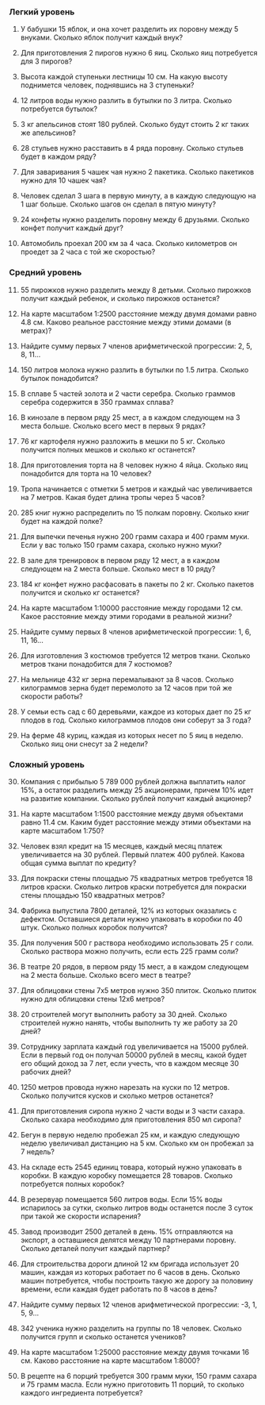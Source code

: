 ### Легкий уровень
1. У бабушки 15 яблок, и она хочет разделить их поровну между 5 внуками. Сколько яблок получит каждый внук?

2. Для приготовления 2 пирогов нужно 6 яиц. Сколько яиц потребуется для 3 пирогов?

3. Высота каждой ступеньки лестницы 10 см. На какую высоту поднимется человек, поднявшись на 3 ступеньки?

4. 12 литров воды нужно разлить в бутылки по 3 литра. Сколько потребуется бутылок?

5. 3 кг апельсинов стоят 180 рублей. Сколько будут стоить 2 кг таких же апельсинов?

6. 28 стульев нужно расставить в 4 ряда поровну. Сколько стульев будет в каждом ряду?

7. Для заваривания 5 чашек чая нужно 2 пакетика. Сколько пакетиков нужно для 10 чашек чая?

8. Человек сделал 3 шага в первую минуту, а в каждую следующую на 1 шаг больше. Сколько шагов он сделал в пятую минуту?

9. 24 конфеты нужно разделить поровну между 6 друзьями. Сколько конфет получит каждый друг?

10. Автомобиль проехал 200 км за 4 часа. Сколько километров он проедет за 2 часа с той же скоростью?

### Средний уровень

11. 55 пирожков нужно разделить между 8 детьми. Сколько пирожков получит каждый ребенок, и сколько пирожков останется?

12. На карте масштабом 1:2500 расстояние между двумя домами равно 4.8 см. Каково реальное расстояние между этими домами (в метрах)?

13. Найдите сумму первых 7 членов арифметической прогрессии: 2, 5, 8, 11...

14. 150 литров молока нужно разлить в бутылки по 1.5 литра. Сколько бутылок понадобится?

15. В сплаве 5 частей золота и 2 части серебра. Сколько граммов серебра содержится в 350 граммах сплава?

16. В кинозале в первом ряду 25 мест, а в каждом следующем на 3 места больше. Сколько всего мест в первых 9 рядах?

17. 76 кг картофеля нужно разложить в мешки по 5 кг. Сколько получится полных мешков и сколько кг останется?

18. Для приготовления торта на 8 человек нужно 4 яйца. Сколько яиц понадобится для торта на 10 человек?

19. Тропа начинается с отметки 5 метров и каждый час увеличивается на 7 метров. Какая будет длина тропы через 5 часов?

20. 285 книг нужно распределить по 15 полкам поровну. Сколько книг будет на каждой полке?

21. Для выпечки печенья нужно 200 грамм сахара и 400 грамм муки. Если у вас только 150 грамм сахара, сколько нужно муки?

22. В зале для тренировок в первом ряду 12 мест, а в каждом следующем на 2 места больше. Сколько мест в 10 ряду?

23. 184 кг конфет нужно расфасовать в пакеты по 2 кг. Сколько пакетов получится и сколько кг останется?

24. На карте масштабом 1:10000 расстояние между городами 12 см. Какое расстояние между этими городами в реальной жизни?

25. Найдите сумму первых 8 членов арифметической прогрессии: 1, 6, 11, 16...

26. Для изготовления 3 костюмов требуется 12 метров ткани. Сколько метров ткани понадобится для 7 костюмов?

27. На мельнице 432 кг зерна перемалывают за 8 часов. Сколько килограммов зерна будет перемолото за 12 часов при той же скорости работы?

28. У семьи есть сад с 60 деревьями, каждое из которых дает по 25 кг плодов в год. Сколько килограммов плодов они соберут за 3 года?

29. На ферме 48 куриц, каждая из которых несет по 5 яиц в неделю. Сколько яиц они снесут за 2 недели?

### Сложный уровень

30. Компания с прибылью 5 789 000 рублей должна выплатить налог 15%, а остаток разделить между 25 акционерами, причем 10% идет на развитие компании. Сколько рублей получит каждый акционер?

31. На карте масштабом 1:1500 расстояние между двумя объектами равно 11.4 см. Каким будет расстояние между этими объектами на карте масштабом 1:750?

32. Человек взял кредит на 15 месяцев, каждый месяц платеж увеличивается на 30 рублей. Первый платеж 400 рублей. Какова общая сумма выплат по кредиту?

33. Для покраски стены площадью 75 квадратных метров требуется 18 литров краски. Сколько литров краски потребуется для покраски стены площадью 150 квадратных метров?

34. Фабрика выпустила 7800 деталей, 12% из которых оказались с дефектом. Оставшиеся детали нужно упаковать в коробки по 40 штук. Сколько полных коробок получится?

35. Для получения 500 г раствора необходимо использовать 25 г соли. Сколько раствора можно получить, если есть 225 грамм соли?

36. В театре 20 рядов, в первом ряду 15 мест, а в каждом следующем на 2 места больше. Сколько всего мест в театре?

37. Для облицовки стены 7x5 метров нужно 350 плиток. Сколько плиток нужно для облицовки стены 12x6 метров?

38. 20 строителей могут выполнить работу за 30 дней. Сколько строителей нужно нанять, чтобы выполнить ту же работу за 20 дней?

39. Сотруднику зарплата каждый год увеличивается на 15000 рублей. Если в первый год он получал 50000 рублей в месяц, какой будет его общий доход за 7 лет, если учесть, что в каждом месяце 30 рабочих дней?

40. 1250 метров провода нужно нарезать на куски по 12 метров. Сколько получится кусков и сколько метров останется?

41. Для приготовления сиропа нужно 2 части воды и 3 части сахара. Сколько сахара необходимо для приготовления 850 мл сиропа?

42. Бегун в первую неделю пробежал 25 км, и каждую следующую неделю увеличивал дистанцию на 5 км. Сколько км он пробежал за 7 недель?

43. На складе есть 2545 единиц товара, который нужно упаковать в коробки. В каждую коробку помещается 28 товаров. Сколько потребуется полных коробок?

44. В резервуар помещается 560 литров воды. Если 15% воды испарилось за сутки, сколько литров воды останется после 3 суток при такой же скорости испарения?

45. Завод производит 2500 деталей в день. 15% отправляются на экспорт, а оставшиеся делятся между 10 партнерами поровну. Сколько деталей получит каждый партнер?

46. Для строительства дороги длиной 12 км бригада использует 20 машин, каждая из которых работает по 6 часов в день. Сколько машин потребуется, чтобы построить такую же дорогу за половину времени, если каждая будет работать по 8 часов в день?

47. Найдите сумму первых 12 членов арифметической прогрессии: -3, 1, 5, 9...

48. 342 ученика нужно разделить на группы по 18 человек. Сколько получится групп и сколько останется учеников?

49. На карте масштабом 1:25000 расстояние между двумя точками 16 см. Каково расстояние на карте масштабом 1:8000?

50. В рецепте на 6 порций требуется 300 грамм муки, 150 грамм сахара и 75 грамм масла. Если нужно приготовить 11 порций, то сколько каждого ингредиента потребуется?